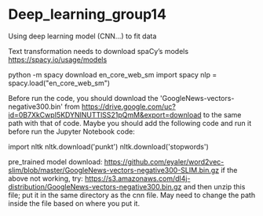 # Deep_learning_group14
Using deep learning model (CNN...) to fit data 


Text transformation needs to download spaCy’s models
https://spacy.io/usage/models

python -m spacy download en_core_web_sm
import spacy
nlp = spacy.load("en_core_web_sm")


Before run the code, you should download the 'GoogleNews-vectors-negative300.bin' from https://drive.google.com/uc?id=0B7XkCwpI5KDYNlNUTTlSS21pQmM&export=download to the same path  with that of code. Maybe you should add the following code and run it before run the Jupyter Notebook code: 

import nltk 
nltk.download('punkt') 
nltk.download('stopwords')

pre_trained model download:
https://github.com/eyaler/word2vec-slim/blob/master/GoogleNews-vectors-negative300-SLIM.bin.gz
if the above not working, try:
https://s3.amazonaws.com/dl4j-distribution/GoogleNews-vectors-negative300.bin.gz
and then unzip this file; put it in the same directory as the cnn file. 
May need to change the path inside the file based on where you put it.
